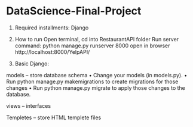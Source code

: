 # DataScience-Final-Project

1. Required installments:
 Django

2. How to run
Open terminal, cd into RestaurantAPI folder
Run server command:  python manage.py runserver 8000
open in browser http://localhost:8000/YelpAPI/

3. Basic Django:

models – store database schema
•	Change your models (in models.py).
•	Run python manage.py makemigrations to create migrations for those changes
•	Run python manage.py migrate to apply those changes to the database.

views – interfaces

Templetes – store HTML templete files


